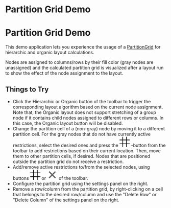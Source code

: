 <!--
 //////////////////////////////////////////////////////////////////////////////
 // @license
 // This file is part of yFiles for HTML 2.6.0.4.
 // Use is subject to license terms.
 //
 // Copyright (c) 2000-2024 by yWorks GmbH, Vor dem Kreuzberg 28,
 // 72070 Tuebingen, Germany. All rights reserved.
 //
 //////////////////////////////////////////////////////////////////////////////
-->
# Partition Grid Demo

# Partition Grid Demo

This demo application lets you experience the usage of a [PartitionGrid](https://docs.yworks.com/yfileshtml/#/api/PartitionGrid) for hierarchic and organic layout calculations.

Nodes are assigned to columns/rows by their fill color (gray nodes are unassigned) and the calculated partition grid is visualized after a layout run to show the effect of the node assignment to the layout.

## Things to Try

- Click the Hierarchic or Organic button of the toolbar to trigger the corresponding layout algorithm based on the current node assignment. Note that, the Organic layout does not support stretching of a group node if it contains child nodes assigned to different rows or columns. In this case, the Organic layout button will be disabled.
- Change the partition cell of a (non-gray) node by moving it to a different partition cell. For the gray nodes that do not have currently active restrictions, select the desired ones and press the ![](resources/grid-16.svg) -button from the toolbar to add restrictions based on their current location. Then, move them to other partition cells, if desired. Nodes that are positioned outside the partition grid do not receive a restriction.
- Add/remove active restrictions to/from the selected nodes, using buttons ![](resources/grid-16.svg) or ![](../../resources/icons/delete2-16.svg) of the toolbar.
- Configure the partition grid using the settings panel on the right.
- Remove a row/column from the partition grid, by right-clicking on a cell that belongs to the desired row/column and use the "Delete Row" or "Delete Column" of the settings panel on the right.
